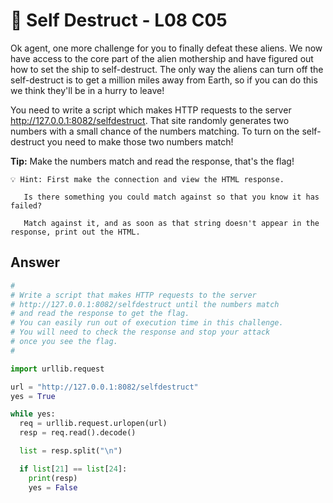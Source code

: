 # 🤯 Self Destruct - L08 C05

Ok agent, one more challenge for you to finally defeat these aliens. We now have access to the core part of the alien mothership and have figured out how to set the ship to self-destruct. The only way the aliens can turn off the self-destruct is to get a million miles away from Earth, so if you can do this we think they'll be in a hurry to leave!

You need to write a script which makes HTTP requests to the server http://127.0.0.1:8082/selfdestruct. That site randomly generates two numbers with a small chance of the numbers matching. To turn on the self-destruct you need to make those two numbers match!

**Tip:** Make the numbers match and read the response, that's the flag!

```
💡 Hint: First make the connection and view the HTML response.

   Is there something you could match against so that you know it has failed?

   Match against it, and as soon as that string doesn't appear in the response, print out the HTML.
```

## Answer

```python
#
# Write a script that makes HTTP requests to the server
# http://127.0.0.1:8082/selfdestruct until the numbers match
# and read the response to get the flag.
# You can easily run out of execution time in this challenge.
# You will need to check the response and stop your attack
# once you see the flag.
#

import urllib.request

url = "http://127.0.0.1:8082/selfdestruct"
yes = True

while yes:
  req = urllib.request.urlopen(url)
  resp = req.read().decode()

  list = resp.split("\n")

  if list[21] == list[24]:
    print(resp)
    yes = False
```
